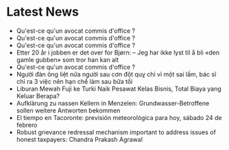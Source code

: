 # Latest News
-  Qu'est-ce qu'un avocat commis d'office ?
-  Qu'est-ce qu'un avocat commis d'office ?
-  Qu'est-ce qu'un avocat commis d'office ?
-  Etter 20 år i jobben er det over for Bjørn: – Jeg har ikke lyst til å bli «den gamle gubben» som tror han kan alt
-  Qu'est-ce qu'un avocat commis d'office ?
-  Người đàn ông liệt nửa người sau cơn đột quỵ chỉ vì một sai lầm, bác sĩ chỉ ra 3 việc nên hạn chế làm sau bữa tối
-  Liburan Mewah Fuji ke Turki Naik Pesawat Kelas Bisnis, Total Biaya yang Keluar Berapa?
-  Aufklärung zu nassen Kellern in Menzelen: Grundwasser-Betroffene sollen weitere Antworten bekommen
-  El tiempo en Tacoronte: previsión meteorológica para hoy, sábado 24 de febrero
-  Robust grievance redressal mechanism important to address issues of honest taxpayers: Chandra Prakash Agrawal
